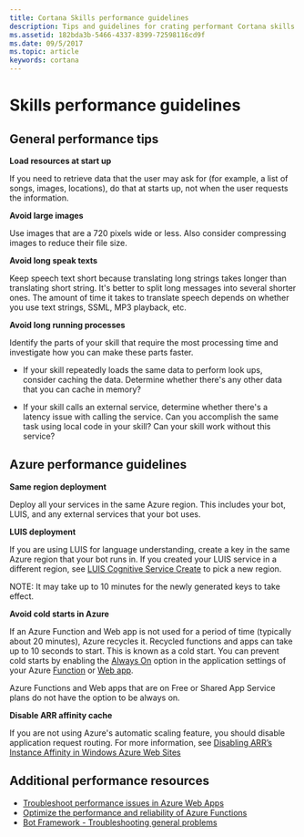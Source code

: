 ```yaml
---
title: Cortana Skills performance guidelines
description: Tips and guidelines for crating performant Cortana skills.
ms.assetid: 182bda3b-5466-4337-8399-72598116cd9f
ms.date: 09/5/2017
ms.topic: article
keywords: cortana
---
```


# Skills performance guidelines


## General performance tips

**Load resources at start up**

If you need to retrieve data that the user may ask for (for example, a list of songs, images, locations), do that at starts up, not when the user requests the information.  
  
  
**Avoid large images**

Use images that are a 720 pixels wide or less. Also consider compressing images to reduce their file size.  
  
**Avoid long speak texts**

Keep speech text short because translating long strings takes longer than translating short string. It's better to split long messages into several shorter ones. The amount of time it takes to translate speech depends on whether you use text strings, SSML, MP3 playback, etc.   
  
**Avoid long running processes**

Identify the parts of your skill that require the most processing time and investigate how you can make these parts faster. 

* If your skill repeatedly loads the same data to perform look ups, consider caching the data. Determine whether there's any other data that you can cache in memory?  
  
* If your skill calls an external service, determine whether there's a latency issue with calling the service. Can you accomplish the same task using local code in your skill? Can your skill work without this service?

<!-- start up: what's the max time where they'd want to load at start up versus when requested? A. Ask Vivek.-->




## Azure performance guidelines

**Same region deployment**

Deploy all your services in the same Azure region. This includes your bot, LUIS, and any external services that your bot uses.


**LUIS deployment**

If you are using LUIS for language understanding, create a key in the same Azure region that your bot runs in. If you created your LUIS service in a different region, see [LUIS Cognitive Service Create](https://ms.portal.azure.com/#create/Microsoft.CognitiveServicesLUIS) to pick a new region.

<!-- confirm: create a key in the same Azure region that your bot runs in. -->
<!-- I went to that page but didn't see how to pick a new region for my existing LUIS service. Seems like we need more details, or a link to an Azure page that offers more details. -->

NOTE: It may take up to 10 minutes for the newly generated keys to take effect.

**Avoid cold starts in Azure**

If an Azure Function and Web app is not used for a period of time (typically about 20 minutes), Azure recycles it. Recycled functions and apps can take up to 10 seconds to start. This is known as a cold start. You can prevent cold starts by enabling the [Always On](https://docs.microsoft.com/en-us/azure/azure-functions/functions-scale#always-on) option in the application settings of your Azure [Function](https://docs.microsoft.com/en-us/azure/azure-functions/functions-how-to-use-azure-function-app-settings) or [Web app](https://docs.microsoft.com/azure/app-service-web/web-sites-configure).

Azure Functions and Web apps that are on Free or Shared App Service plans do not have the option to be always on.

**Disable ARR affinity cache**

If you are not using Azure's automatic scaling feature, you should disable application request routing. For more information, see [Disabling ARR’s Instance Affinity in Windows Azure Web Sites](https://azure.microsoft.com/en-us/blog/disabling-arrs-instance-affinity-in-windows-azure-web-sites/)

## Additional performance resources

- [Troubleshoot performance issues in Azure Web Apps](https://docs.microsoft.com/azure/app-service-web/app-service-web-troubleshoot-performance-degradation)
- [Optimize the performance and reliability of Azure Functions](https://docs.microsoft.com/en-us/azure/azure-functions/functions-best-practices)
- [Bot Framework - Troubleshooting general problems](https://docs.microsoft.com/en-us/bot-framework/troubleshoot-general-problems)